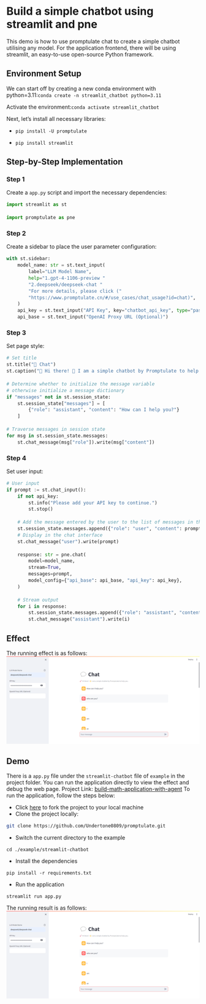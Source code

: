 # Build a simple chatbot using streamlit and pne
This demo is how to use promptulate chat to create a simple chatbot utilising any model. 
For the application frontend, there will be using streamlit, an easy-to-use open-source Python framework. 

## Environment Setup
We can start off by creating a new conda environment with python=3.11:`conda create -n streamlit_chatbot python=3.11`

Activate the environment:`conda activate streamlit_chatbot`

Next, let’s install all necessary libraries:
- `pip install -U promptulate` 

- `pip install streamlit`

## Step-by-Step Implementation 

### Step 1

Create a `app.py` script and import the necessary dependencies:

```python
import streamlit as st

import promptulate as pne
```

### Step 2
Create a sidebar to place the user parameter configuration:

```python
with st.sidebar:
    model_name: str = st.text_input(
        label="LLM Model Name",
        help="1.gpt-4-1106-preview "
        "2.deepseek/deepseek-chat "
        "For more details, please click ("
        "https://www.promptulate.cn/#/use_cases/chat_usage?id=chat)",
    )
    api_key = st.text_input("API Key", key="chatbot_api_key", type="password")
    api_base = st.text_input("OpenAI Proxy URL (Optional)")
```

### Step 3 
Set page style:

```python
# Set title
st.title("💬 Chat")
st.caption("🚀 Hi there! 👋 I am a simple chatbot by Promptulate to help you.")

# Determine whether to initialize the message variable
# otherwise initialize a message dictionary
if "messages" not in st.session_state:
    st.session_state["messages"] = [
        {"role": "assistant", "content": "How can I help you?"}
    ]

# Traverse messages in session state
for msg in st.session_state.messages:
    st.chat_message(msg["role"]).write(msg["content"])
```

### Step 4
Set user input:

```python
# User input
if prompt := st.chat_input():
    if not api_key:
        st.info("Please add your API key to continue.")
        st.stop()

    # Add the message entered by the user to the list of messages in the session state
    st.session_state.messages.append({"role": "user", "content": prompt})
    # Display in the chat interface
    st.chat_message("user").write(prompt)

    response: str = pne.chat(
        model=model_name,
        stream=True,
        messages=prompt,
        model_config={"api_base": api_base, "api_key": api_key},
    )

    # Stream output
    for i in response:
        st.session_state.messages.append({"role": "assistant", "content": i})
        st.chat_message("assistant").write(i)
```

## Effect
The running effect is as follows:
![streamlit+pne](./img/streamlit+pne.png)

## Demo
There is a `app.py` file under the `streamlit-chatbot` file of `example` in the project folder. 
You can run the application directly to view the effect and debug the web page. 
Project Link: [build-math-application-with-agent](https://github.com/Undertone0809/promptulate/tree/main/example/streamlit-chatbot)
To run the application, follow the steps below:

- Click [here](https://github.com/Undertone0809/promptulate/fork) to fork the project to your local machine
- Clone the project locally:

```bash
git clone https://github.com/Undertone0809/promptulate.git
```

- Switch the current directory to the example

```shell
cd ./example/streamlit-chatbot
```

- Install the dependencies

```shell
pip install -r requirements.txt
```

- Run the application

```shell
streamlit run app.py
```

The running result is as follows:
![streamlit+pne](./img/streamlit+pne.png)
